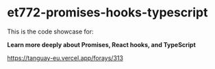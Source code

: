 # et772-promises-hooks-typescript

This is the code showcase for:

**Learn more deeply about Promises, React hooks, and TypeScript**

https://tanguay-eu.vercel.app/forays/313 
